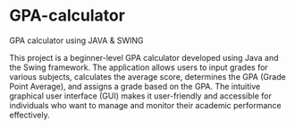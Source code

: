 # GPA-calculator
GPA calculator using JAVA &amp; SWING

This project is a beginner-level GPA calculator developed using Java and the Swing framework. The application allows users to input grades for various subjects, calculates the average score, determines the GPA (Grade Point Average), and assigns a grade based on the GPA. The intuitive graphical user interface (GUI) makes it user-friendly and accessible for individuals who want to manage and monitor their academic performance effectively.
